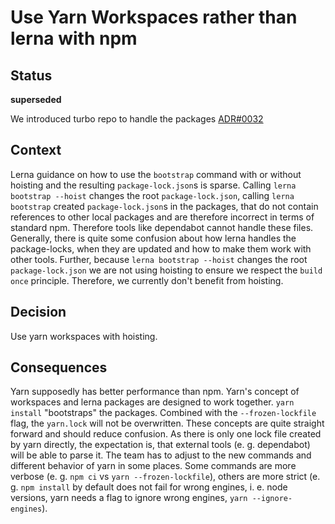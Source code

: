 # Use Yarn Workspaces rather than lerna with npm

## Status

**superseded**

We introduced turbo repo to handle the packages [ADR#0032](../0032-monorepo-tooling.md)

## Context

Lerna guidance on how to use the `bootstrap` command with or without hoisting and the resulting `package-lock.json`s is sparse.
Calling `lerna bootstrap --hoist` changes the root `package-lock.json`, calling `lerna bootstrap` created `package-lock.json`s in the packages, that do not contain references to other local packages and are therefore incorrect in terms of standard npm.
Therefore tools like dependabot cannot handle these files.
Generally, there is quite some confusion about how lerna handles the package-locks, when they are updated and how to make them work with other tools.
Further, because `lerna bootstrap --hoist` changes the root `package-lock.json` we are not using hoisting to ensure we respect the `build once` principle.
Therefore, we currently don't benefit from hoisting.

## Decision

Use yarn workspaces with hoisting.

## Consequences

Yarn supposedly has better performance than npm.
Yarn's concept of workspaces and lerna packages are designed to work together.
`yarn install` "bootstraps" the packages.
Combined with the `--frozen-lockfile` flag, the `yarn.lock` will not be overwritten.
These concepts are quite straight forward and should reduce confusion.
As there is only one lock file created by yarn directly, the expectation is, that external tools (e. g. dependabot) will be able to parse it.
The team has to adjust to the new commands and different behavior of yarn in some places.
Some commands are more verbose (e. g. `npm ci` vs `yarn --frozen-lockfile`), others are more strict (e. g. `npm install` by default does not fail for wrong engines, i. e. node versions, yarn needs a flag to ignore wrong engines, `yarn --ignore-engines`).
